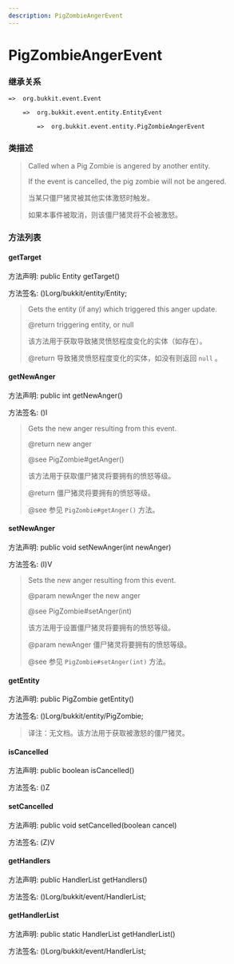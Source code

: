 ```yaml
---
description: PigZombieAngerEvent
---
```


# PigZombieAngerEvent

### 继承关系

    =>  org.bukkit.event.Event

        =>  org.bukkit.event.entity.EntityEvent

            =>  org.bukkit.event.entity.PigZombieAngerEvent

### 类描述

> Called when a Pig Zombie is angered by another entity.
> 
> If the event is cancelled, the pig zombie will not be angered.
> 
> <p>
> 
> 当某只僵尸猪灵被其他实体激怒时触发。
> 
> 如果本事件被取消，则该僵尸猪灵将不会被激怒。

### 方法列表

#### getTarget

方法声明: public Entity getTarget()

方法签名: ()Lorg/bukkit/entity/Entity;

> Gets the entity (if any) which triggered this anger update.
> 
> @return triggering entity, or null
> 
> <p>
> 
> 该方法用于获取导致猪灵愤怒程度变化的实体（如存在）。
> 
> @return 导致猪灵愤怒程度变化的实体，如没有则返回 `null` 。

#### getNewAnger

方法声明: public int getNewAnger()

方法签名: ()I

> Gets the new anger resulting from this event.
> 
> @return new anger
> 
> @see PigZombie#getAnger()
> 
> <p>
> 
> 该方法用于获取僵尸猪灵将要拥有的愤怒等级。
> 
> @return 僵尸猪灵将要拥有的愤怒等级。
> 
> @see 参见 `PigZombie#getAnger()` 方法。

#### setNewAnger

方法声明: public void setNewAnger(int newAnger)

方法签名: (I)V

> Sets the new anger resulting from this event.
> 
> @param newAnger the new anger
> 
> @see PigZombie#setAnger(int)
> 
> <p>
> 
> 该方法用于设置僵尸猪灵将要拥有的愤怒等级。
> 
> @param newAnger 僵尸猪灵将要拥有的愤怒等级。
> 
> @see 参见 `PigZombie#setAnger(int)` 方法。

#### getEntity

方法声明: public PigZombie getEntity()

方法签名: ()Lorg/bukkit/entity/PigZombie;

> 译注：无文档。该方法用于获取被激怒的僵尸猪灵。

#### isCancelled

方法声明: public boolean isCancelled()

方法签名: ()Z

#### setCancelled

方法声明: public void setCancelled(boolean cancel)

方法签名: (Z)V

#### getHandlers

方法声明: public HandlerList getHandlers()

方法签名: ()Lorg/bukkit/event/HandlerList;

#### getHandlerList

方法声明: public static HandlerList getHandlerList()

方法签名: ()Lorg/bukkit/event/HandlerList;
